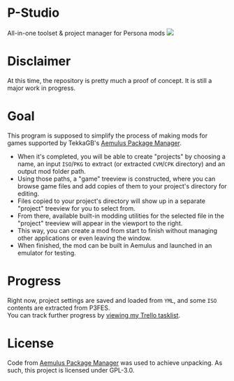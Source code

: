 # P-Studio
All-in-one toolset & project manager for Persona mods
![](https://cdn.discordapp.com/attachments/316239186736971776/891065055133716580/pstudio.gif)
# Disclaimer
At this time, the repository is pretty much a proof of concept. It is still a major work in progress.  
# Goal
This program is supposed to simplify the process of making mods for games supported by TekkaGB's [Aemulus Package Manager](https://github.com/TekkaGB/AemulusModManager).  
- When it's completed, you will be able to create "projects" by choosing a name, an input ``ISO``/``PKG`` to extract (or extracted ``CVM``/``CPK`` directory) and an output mod folder path.  
- Using those paths, a "game" treeview is constructed, where you can browse game files and add copies of them to your project's directory for editing.  
- Files copied to your project's directory will show up in a separate "project" treeview for you to select from.  
- From there, available built-in modding utilities for the selected file in the "project" treeview will appear in the viewport to the right.  
- This way, you can create a mod from start to finish without managing other applications or even leaving the window.  
- When finished, the mod can be built in Aemulus and launched in an emulator for testing.
# Progress
Right now, project settings are saved and loaded from ``YML``, and some ``ISO`` contents are extracted from P3FES.  
You can track further progress by [viewing my Trello tasklist](https://bit.ly/shrinefox).
# License
Code from [Aemulus Package Manager](https://github.com/TekkaGB/AemulusModManager) was used to achieve unpacking.
As such, this project is licensed under GPL-3.0.
